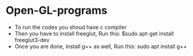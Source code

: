 # Open-GL-programs

- To run the codes you shoud have c compiler
- Then you have to install freeglut, 
    Run this: $sudo apt-get install freeglut3-dev
- Once you are done, install g++ as well, 
  Run this: sudo apt install g++
